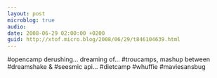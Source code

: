 ```yaml
---
layout: post
microblog: true
audio: 
date: 2008-06-29 02:00:00 +0200
guid: http://xtof.micro.blog/2008/06/29/t846104639.html
---
```

#opencamp derushing... dreaming of... #troucamps,  mashup between #dreamshake &amp; #seesmic api... #dietcamp #whuffie #maviesansbug
